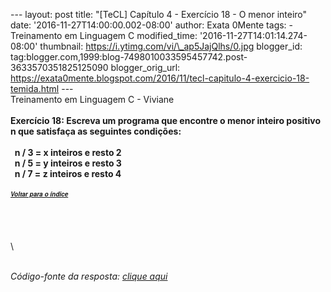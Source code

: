 --- layout: post title: "\[TeCL\] Capítulo 4 - Exercício 18 - O menor
inteiro" date: '2016-11-27T14:00:00.002-08:00' author: Exata 0Mente
tags: - Treinamento em Linguagem C modified\_time:
'2016-11-27T14:01:14.274-08:00' thumbnail:
https://i.ytimg.com/vi/\_ap5JajQlhs/0.jpg blogger\_id:
tag:blogger.com,1999:blog-7498010033595457742.post-3633570351825125090
blogger\_orig\_url:
https://exata0mente.blogspot.com/2016/11/tecl-capitulo-4-exercicio-18-temida.html
---\
Treinamento em Linguagem C - Viviane\
\
**Exercício 18: Escreva um programa que encontre o menor inteiro
positivo n que satisfaça as seguintes condições:\
\
  n / 3 = x inteiros e resto 2\
  n / 5 = y inteiros e resto 3\
  n / 7 = z inteiros e resto 4**\
\
**<span
style="font-family: &quot;helvetica neue&quot; , &quot;arial&quot; , &quot;helvetica&quot; , sans-serif;"><span
style="font-size: small;">[<span style="font-size: x-small;">*Voltar
para o ín<span
style="font-family: &quot;helvetica neue&quot; , &quot;arial&quot; , &quot;helvetica&quot; , sans-serif;">di<span
style="font-family: &quot;helvetica neue&quot; , &quot;arial&quot; , &quot;helvetica&quot; , sans-serif;">ce</span></span>*</span>](http://exata0mente.blogspot.com/2016/11/indice-do-blog.html)</span></span>**\
\
\
\
\
\
<div class="separator" style="clear: both; text-align: center;">

</div>

\
*Código-fonte da resposta: [clique aqui](http://adf.ly/1gB67k)*
